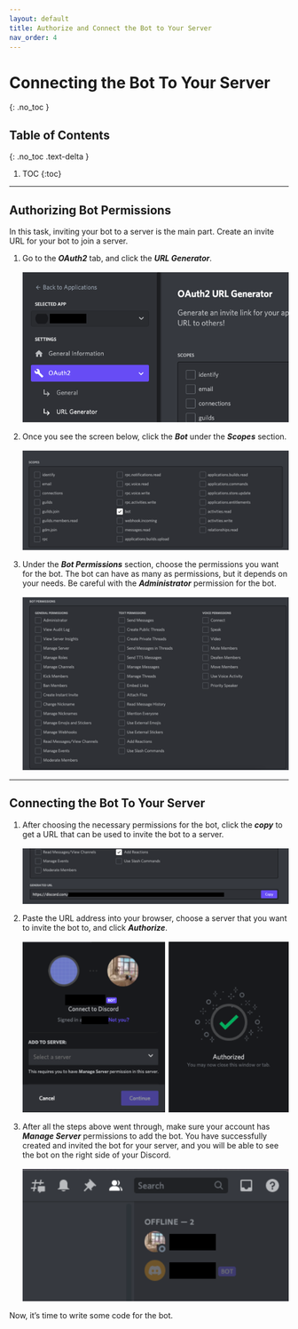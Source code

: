 ```yaml
---
layout: default
title: Authorize and Connect the Bot to Your Server
nav_order: 4
---
```


# Connecting the Bot To Your Server
{: .no_toc }

## Table of Contents
{: .no_toc .text-delta }

1. TOC
{:toc}

---

## Authorizing Bot Permissions
In this task, inviting your bot to a server is the main part. Create an invite URL for your bot to join a server.

1. Go to the _**OAuth2**_ tab, and click the _**URL Generator**_.<br><br>![newApplication1](../graphics/authorization1.png)

2. Once you see the screen below, click the _**Bot**_ under the _**Scopes**_ section.<br><br>![newApplication1](../graphics/authorization2.png)

3. Under the _**Bot Permissions**_ section, choose the permissions you want for the bot. 
The bot can have as many as permissions, but it depends on your needs. Be careful with the _**Administrator**_ permission for the bot.<br><br>![newApplication1](../graphics/authorization3.png)

---

## Connecting the Bot To Your Server

1. After choosing the necessary permissions for the bot, click the _**copy**_ to get a URL that can be used to invite the bot to a server.<br><br>![newApplication1](../graphics/authorization4.png)

2. Paste the URL address into your browser, choose a server that you want to invite the bot to, and click _**Authorize**_.<br><br>![newApplication1](../graphics/authorization5.png)

3. After all the steps above went through, make sure your account has _**Manage Server**_ permissions to add the bot. 
You have successfully created and invited the bot for your server, and you will be able to see the bot on the right side of your Discord.<br><br>![newApplication1](../graphics/authorization6.png)

Now, it’s time to write some code for the bot.
